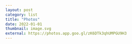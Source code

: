 ```yaml
---
layout: post
category: list
title: "Photos"
date: 2022-01-01
thumbnail: image.svg
external: https://photos.app.goo.gl/zK6DTk3qhUMPGU9H3
---
```

